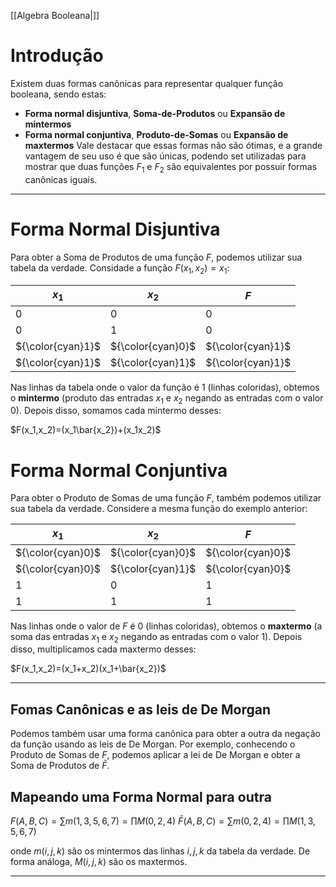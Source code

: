 [[Algebra Booleana|]]
# Introdução
Existem duas formas canônicas para representar qualquer função booleana, sendo estas:
- **Forma normal disjuntiva**, **Soma-de-Produtos** ou **Expansão de mintermos**
- **Forma normal conjuntiva**, **Produto-de-Somas** ou **Expansão de maxtermos**
Vale destacar que essas formas não são ótimas, e a grande vantagem de seu uso é que são únicas, podendo set utilizadas para mostrar que duas funções $F_1$ e $F_2$ são equivalentes por possuir formas canônicas iguais.

---

# Forma Normal Disjuntiva
Para obter a Soma de Produtos de uma função $F$, podemos utilizar sua tabela da verdade.
Considade a função $F(x_1,x_2)=x_1$:

| $x_1$ | $x_2$ | $F$ |
| --- | --- | --- |
| $0$   | $0$   | $0$   |
| $0$   | $1$   | $0$   |
| ${\color{cyan}1}$   | ${\color{cyan}0}$   | ${\color{cyan}1}$  |
| ${\color{cyan}1}$   | ${\color{cyan}1}$   | ${\color{cyan}1}$   |

Nas linhas da tabela onde o valor da função é $1$ (linhas coloridas), obtemos o **mintermo** (produto das entradas $x_1$ e $x_2$ negando as entradas com o valor $0$). Depois disso, somamos cada mintermo desses:

$F(x_1,x_2)=(x_1\bar{x_2})+(x_1x_2)$

# Forma Normal Conjuntiva
Para obter o Produto de Somas de uma função $F$, também podemos utilizar sua tabela da verdade.
Considere a mesma função do exemplo anterior:

| $x_1$             | $x_2$             | $F$               |
| ----------------- | ----------------- | ----------------- |
| ${\color{cyan}0}$ | ${\color{cyan}0}$ | ${\color{cyan}0}$ |
| ${\color{cyan}0}$ | ${\color{cyan}1}$ | ${\color{cyan}0}$ |
| $1$               | $0$               | $1$               |
| $1$               | $1$               | $1$               |

Nas linhas onde o valor de $F$ é $0$ (linhas coloridas), obtemos o **maxtermo** (a soma das entradas $x_1$ e $x_2$ negando as entradas com o valor $1$). Depois disso, multiplicamos cada maxtermo desses:

$F(x_1,x_2)=(x_1+x_2)(x_1+\bar{x_2})$

---

## Fomas Canônicas e as leis de De Morgan

Podemos também usar uma forma canônica para obter a outra da negação da função usando as leis de De Morgan. Por exemplo, conhecendo o Produto de Somas de $F$, podemos aplicar a lei de De Morgan e obter a Soma de Produtos de $\bar{F}$.

## Mapeando uma Forma Normal para outra

$F(A,B,C)=\sum m(1,3,5,6,7)=\prod M(0,2,4)$
$\bar{F}(A,B,C)=\sum m(0,2,4)=\prod M(1,3,5,6,7)$

onde $m(i,j,k)$ são os mintermos das linhas $i,j,k$ da tabela da verdade. De forma análoga, $M(i,j,k)$ são os maxtermos.

---